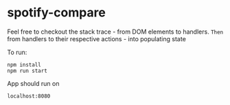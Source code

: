 # spotify-compare

Feel free to checkout the stack trace - from DOM elements to handlers.
`Then` from handlers to their respective actions - into populating state

To run:
```
npm install
npm run start
```

App should run on 
```
localhost:8080
```
